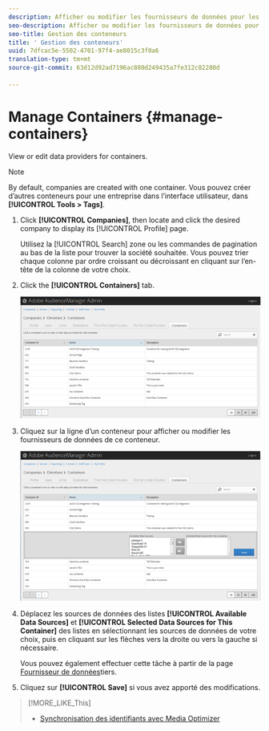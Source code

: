 ```yaml
---
description: Afficher ou modifier les fournisseurs de données pour les conteneurs.
seo-description: Afficher ou modifier les fournisseurs de données pour les conteneurs.
seo-title: Gestion des conteneurs
title: ' Gestion des conteneurs'
uuid: 7dfcac5e-5502-4701-97f4-ae8015c3f0a6
translation-type: tm+mt
source-git-commit: 63d12d92ad7196ac880d249435a7fe312c82280d

---
```



# Manage Containers {#manage-containers}

View or edit data providers for containers.

<!-- t_containers.xml -->

>[!NOTE]
>
>By default, companies are created with one container. Vous pouvez créer d’autres conteneurs pour une entreprise dans l’interface utilisateur, dans **[!UICONTROL Tools > Tags]**.

1. Click **[!UICONTROL Companies]**, then locate and click the desired company to display its [!UICONTROL Profile] page.

   Utilisez la [!UICONTROL Search] zone ou les commandes de pagination au bas de la liste pour trouver la société souhaitée. Vous pouvez trier chaque colonne par ordre croissant ou décroissant en cliquant sur l’en-tête de la colonne de votre choix.

1. Click the **[!UICONTROL Containers]** tab.

   ![](assets/containers.png)

1. Cliquez sur la ligne d’un conteneur pour afficher ou modifier les fournisseurs de données de ce conteneur.

   ![Résultat de l’étape](assets/containers_edit.png)

1. Déplacez les sources de données des listes **[!UICONTROL Available Data Sources]** et **[!UICONTROL Selected Data Sources for This Container]** des listes en sélectionnant les sources de données de votre choix, puis en cliquant sur les flèches vers la droite ou vers la gauche si nécessaire.

   Vous pouvez également effectuer cette tâche à partir de la page [Fournisseur de données](../companies/admin-third-party-providers.md#task_E942DD674D794BA6B8EFD52FD866E689)tiers.

1. Cliquez sur **[!UICONTROL Save]** si vous avez apporté des modifications.

>[!MORE_LIKE_This]
>
>* [Synchronisation des identifiants avec Media Optimizer](../companies/admin-amo-sync.md#concept_2B5537233DAA4860B3503B344F937D83)

